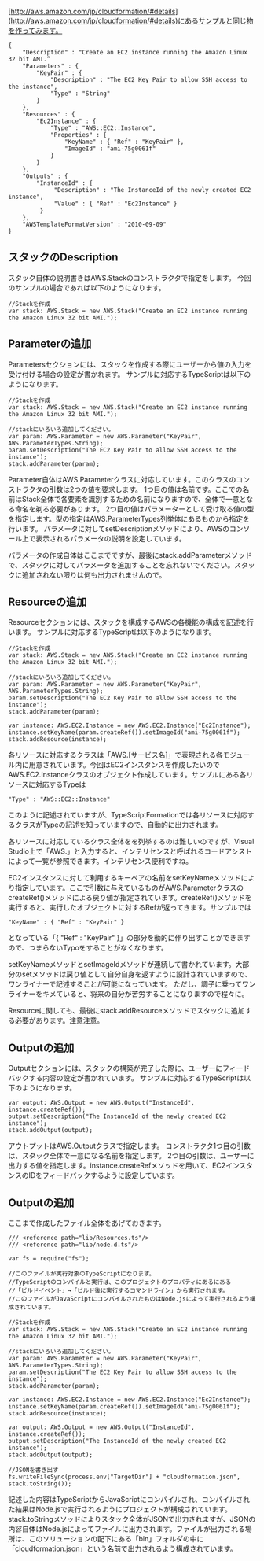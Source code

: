 

[http://aws.amazon.com/jp/cloudformation/#details](http://aws.amazon.com/jp/cloudformation/#details)にあるサンプルと同じ物を作ってみます。

```
{
    "Description" : "Create an EC2 instance running the Amazon Linux 32 bit AMI.”
    "Parameters" : {
        "KeyPair" : {
            "Description" : "The EC2 Key Pair to allow SSH access to the instance",       
            "Type" : "String"
        }
    },
    "Resources" : {
        "Ec2Instance" : {
            "Type" : "AWS::EC2::Instance",
            "Properties" : {
                "KeyName" : { "Ref" : "KeyPair" },
                "ImageId" : "ami-75g0061f"
            }
        }
    },
    "Outputs" : {
        "InstanceId" : {
             "Description" : "The InstanceId of the newly created EC2 instance",
             "Value" : { "Ref" : "Ec2Instance" }
         }
    },
    "AWSTemplateFormatVersion" : "2010-09-09"
} 
```

スタックのDescription
-----------------
スタック自体の説明書きはAWS.Stackのコンストラクタで指定をします。
今回のサンプルの場合であれば以下のようになります。

```
//Stackを作成
var stack: AWS.Stack = new AWS.Stack("Create an EC2 instance running the Amazon Linux 32 bit AMI.");
```

Parameterの追加
--------------
Parametersセクションには、スタックを作成する際にユーザーから値の入力を受け付ける場合の設定が書かれます。
サンプルに対応するTypeScriptは以下のようになります。

```
//Stackを作成
var stack: AWS.Stack = new AWS.Stack("Create an EC2 instance running the Amazon Linux 32 bit AMI.");

//stackにいろいろ追加してください。
var param: AWS.Parameter = new AWS.Parameter("KeyPair", AWS.ParameterTypes.String);
param.setDescription("The EC2 Key Pair to allow SSH access to the instance");
stack.addParameter(param);
```

Parameter自体はAWS.Parameterクラスに対応しています。このクラスのコンストラクタの引数は2つの値を要求します。
1つ目の値は名前です。ここでの名前はStack全体で各要素を識別するための名前になりますので、全体で一意となる命名を剃る必要があります。
2つ目の値はパラメーターとして受け取る値の型を指定します。型の指定はAWS.ParameterTypes列挙体にあるものから指定を行います。
パラメータに対してsetDescriptionメソッドにより、AWSのコンソール上で表示されるパラメータの説明を設定しています。

パラメータの作成自体はここまでですが、最後にstack.addParameterメソッドで、スタックに対してパラメータを追加することを忘れないでください。スタックに追加されない限りは何も出力されませんので。

Resourceの追加
-------------
Resourceセクションには、スタックを構成するAWSの各機能の構成を記述を行います。
サンプルに対応するTypeScriptは以下のようになります。

```
//Stackを作成
var stack: AWS.Stack = new AWS.Stack("Create an EC2 instance running the Amazon Linux 32 bit AMI.");

//stackにいろいろ追加してください。
var param: AWS.Parameter = new AWS.Parameter("KeyPair", AWS.ParameterTypes.String);
param.setDescription("The EC2 Key Pair to allow SSH access to the instance");
stack.addParameter(param);

var instance: AWS.EC2.Instance = new AWS.EC2.Instance("Ec2Instance");
instance.setKeyName(param.createRef()).setImageId("ami-75g0061f");
stack.addResource(instance);
```

各リソースに対応するクラスは「AWS.[サービス名]」で表現される各モジュール内に用意されています。今回はEC2インスタンスを作成したいのでAWS.EC2.Instanceクラスのオブジェクト作成しています。サンプルにある各リソースに対応するTypeは
```
"Type" : "AWS::EC2::Instance"
```
このように記述されていますが、TypeScriptFormationでは各リソースに対応するクラスがTypeの記述を知っていますので、自動的に出力されます。

各リソースに対応しているクラス全体をを列挙するのは難しいのですが、Visual Studio上で「AWS.」と入力すると、インテリセンスと呼ばれるコードアシストによって一覧が参照できます。インテリセンス便利ですね。

EC2インスタンスに対して利用するキーペアの名前をsetKeyNameメソッドにより指定しています。ここで引数に与えているものがAWS.ParameterクラスのcreateRef()メソッドによる戻り値が指定されています。createRef()メソッドを実行すると、実行したオブジェクトに対するRefが返ってきます。サンプルでは
```
"KeyName" : { "Ref" : "KeyPair" }
```
となっている「{ "Ref" : "KeyPair" }」の部分を動的に作り出すことができますので、つまらないTypoをすることがなくなります。

setKeyNameメソッドとsetImageIdメソッドが連続して書かれています。大部分のsetメソッドは戻り値として自分自身を返すように設計されていますので、ワンライナーで記述することが可能になっています。
ただし、調子に乗ってワンライナーをキメていると、将来の自分が苦労することになりますので程々に。

Resourceに関しても、最後にstack.addResourceメソッドでスタックに追加する必要があります。注意注意。

Outputの追加
-----------
Outputセクションには、スタックの構築が完了した際に、ユーザーにフィードバックする内容の設定が書かれています。
サンプルに対応するTypeScriptは以下のようになります。

```
var output: AWS.Output = new AWS.Output("InstanceId", instance.createRef());
output.setDescription("The InstanceId of the newly created EC2 instance");
stack.addOutput(output);
```

アウトプットはAWS.Outputクラスで指定します。
コンストラクタ1つ目の引数は、スタック全体で一意になる名前を指定します。
2つ目の引数は、ユーザーに出力する値を指定します。instance.createRefメソッドを用いて、EC2インスタンスのIDをフィードバックするように設定しています。

Outputの追加
-----------
ここまで作成したファイル全体をあげておきます。

```
/// <reference path="lib/Resources.ts"/>
/// <reference path="lib/node.d.ts"/>

var fs = require("fs");

//このファイルが実行対象のTypeScriptになります。
//TypeScriptのコンパイルと実行は、このプロジェクトのプロパティにあるにある
//「ビルドイベント」→「ビルド後に実行するコマンドライン」から実行されます。
//このファイルがJavaScriptにコンパイルされたものはNode.jsによって実行されるよう構成されています。

//Stackを作成
var stack: AWS.Stack = new AWS.Stack("Create an EC2 instance running the Amazon Linux 32 bit AMI.");

//stackにいろいろ追加してください。
var param: AWS.Parameter = new AWS.Parameter("KeyPair", AWS.ParameterTypes.String);
param.setDescription("The EC2 Key Pair to allow SSH access to the instance");
stack.addParameter(param);

var instance: AWS.EC2.Instance = new AWS.EC2.Instance("Ec2Instance");
instance.setKeyName(param.createRef()).setImageId("ami-75g0061f");
stack.addResource(instance);

var output: AWS.Output = new AWS.Output("InstanceId", instance.createRef());
output.setDescription("The InstanceId of the newly created EC2 instance");
stack.addOutput(output);

//JSONを書き出す
fs.writeFileSync(process.env["TargetDir"] + "cloudformation.json", stack.toString());
```

記述した内容はTypeScriptからJavaScriptにコンパイルされ、コンパイルされた結果はNode.jsで実行されるようにプロジェクトが構成されています。
stack.toStringメソッドによりスタック全体がJSONで出力されますが、JSONの内容自体はNode.jsによってファイルに出力されます。ファイルが出力される場所は、このソリューションの配下にある「bin」フォルダの中に「cloudformation.json」という名前で出力されるよう構成されています。